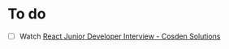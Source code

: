 # To do
- [ ] Watch [React Junior Developer Interview - Cosden Solutions](https://www.youtube.com/watch?v=QjBAEPcNZHs)



